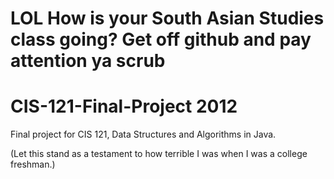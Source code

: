 LOL How is your South Asian Studies class going? Get off github and pay attention ya scrub
==========================================================================================

CIS-121-Final-Project 2012
==========================

Final project for CIS 121, Data Structures and Algorithms in Java.

(Let this stand as a testament to how terrible I was when I was a college freshman.) 
